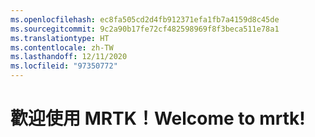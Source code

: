 ```yaml
---
ms.openlocfilehash: ec8fa505cd2d4fb912371efa1fb7a4159d8c45de
ms.sourcegitcommit: 9c2a90b17fe72cf482598969f8f3beca511e78a1
ms.translationtype: HT
ms.contentlocale: zh-TW
ms.lasthandoff: 12/11/2020
ms.locfileid: "97350772"
---
```

# <a name="welcome-to-mrtk"></a><span data-ttu-id="8e503-101">歡迎使用 MRTK！</span><span class="sxs-lookup"><span data-stu-id="8e503-101">Welcome to mrtk!</span></span>
